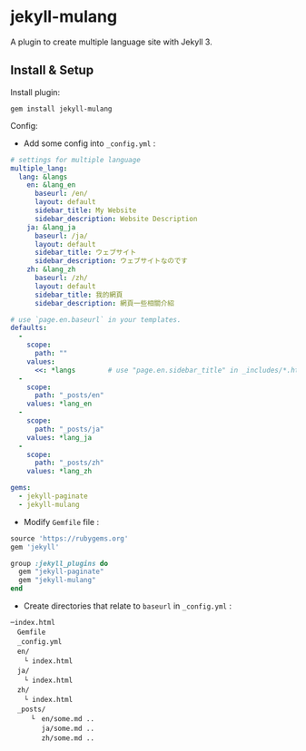 # jekyll-mulang
A plugin to create multiple language site with Jekyll 3.

## Install & Setup

Install plugin:
```
gem install jekyll-mulang
```

Config:
  - Add some config into `_config.yml` :
```yaml
# settings for multiple language
multiple_lang:
  lang: &langs
    en: &lang_en
      baseurl: /en/
      layout: default
      sidebar_title: My Website
      sidebar_description: Website Description
    ja: &lang_ja
      baseurl: /ja/
      layout: default
      sidebar_title: ウェブサイト
      sidebar_description: ウェブサイトなのです
    zh: &lang_zh
      baseurl: /zh/
      layout: default
      sidebar_title: 我的網頁
      sidebar_description: 網頁一些相關介紹

# use `page.en.baseurl` in your templates.
defaults:
  -
    scope:
      path: ""
    values:
      <<: *langs        # use "page.en.sidebar_title" in _includes/*.html
  -
    scope:
      path: "_posts/en"
    values: *lang_en
  -
    scope:
      path: "_posts/ja"
    values: *lang_ja
  -
    scope:
      path: "_posts/zh"
    values: *lang_zh

gems:
  - jekyll-paginate
  - jekyll-mulang
```
  - Modify `Gemfile` file :
```ruby
source 'https://rubygems.org'
gem 'jekyll'

group :jekyll_plugins do
  gem "jekyll-paginate"
  gem "jekyll-mulang"
end
```
  - Create directories that relate to `baseurl` in `_config.yml` :
```
─index.html
　Gemfile
　_config.yml
　en/
　　└ index.html
　ja/
　　└ index.html
　zh/
　　└ index.html
　_posts/
　　　└　en/some.md ..
　　　　 ja/some.md ..
　　　　 zh/some.md ..
```
